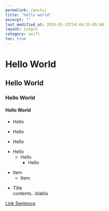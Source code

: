 ```yaml
---
permalink: /posts/
title: "hello world"
excerpt: ""
last_modified_at: 2019-01-23T14:49:33-05:00
layout: single
category: swift
toc: true
---
```



# Hello World
## Hello World
### Hello World
#### Hello World

+ Hello
- Hello
* Hello

+ Hello
  - Hello
    * Hello

* Item
  * Item

- Title  
  contents...blabla

[Link Sentence](https://naver.com)